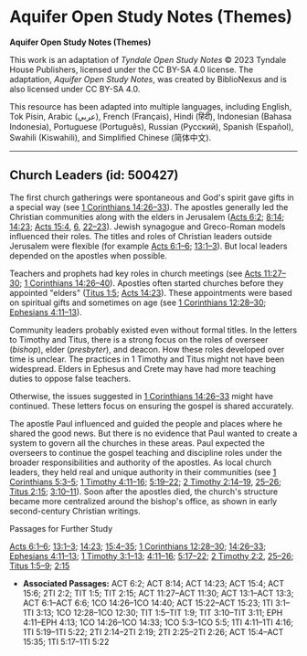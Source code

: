 # Aquifer Open Study Notes (Themes)

**Aquifer Open Study Notes (Themes)**

This work is an adaptation of *Tyndale Open Study Notes* © 2023 Tyndale House Publishers, licensed under the CC BY\-SA 4\.0 license. The adaptation, *Aquifer Open Study Notes*, was created by BiblioNexus and is also licensed under CC BY\-SA 4\.0\.

This resource has been adapted into multiple languages, including English, Tok Pisin, Arabic (عربي), French (Français), Hindi (हिंदी), Indonesian (Bahasa Indonesia), Portuguese (Português), Russian (Русский), Spanish (Español), Swahili (Kiswahili), and Simplified Chinese (简体中文).



--------------------------------

## Church Leaders (id: 500427)

The first church gatherings were spontaneous and God's spirit gave gifts in a special way (see [1 Corinthians 14:26–33](https://ref.ly/1Cor14:26-1Cor14:33)). The apostles generally led the Christian communities along with the elders in Jerusalem ([Acts 6:2](https://ref.ly/Acts6:2); [8:14](https://ref.ly/Acts8:14); [14:23](https://ref.ly/Acts14:23); [Acts 15:4](https://ref.ly/Acts15:4), [6](https://ref.ly/Acts15:6), [22–23](https://ref.ly/Acts15:22-Acts15:23)). Jewish synagogue and Greco\-Roman models influenced their roles. The titles and roles of Christian leaders outside Jerusalem were flexible (for example [Acts 6:1–6](https://ref.ly/Acts6:1-Acts6:6); [13:1–3](https://ref.ly/Acts13:1-Acts13:3)). But local leaders depended on the apostles when possible. 

Teachers and prophets had key roles in church meetings (see [Acts 11:27–30](https://ref.ly/Acts11:27-Acts11:30); [1 Corinthians 14:26–40](https://ref.ly/1Cor14:26-1Cor14:40)). Apostles often started churches before they appointed "elders" ([Titus 1:5](https://ref.ly/Titus1:5); [Acts 14:23](https://ref.ly/Acts14:23)). These appointments were based on spiritual gifts and sometimes on age (see [1 Corinthians 12:28–30](https://ref.ly/1Cor12:28-1Cor12:30); [Ephesians 4:11–13](https://ref.ly/Eph4:11-Eph4:13)).

Community leaders probably existed even without formal titles. In the letters to Timothy and Titus, there is a strong focus on the roles of overseer (*bishop*), elder (*presbyter*), and deacon. How these roles developed over time is unclear. The practices in 1 Timothy and Titus might not have been widespread. Elders in Ephesus and Crete may have had more teaching duties to oppose false teachers. 

Otherwise, the issues suggested in [1 Corinthians 14:26–33](https://ref.ly/1Cor14:26-1Cor14:33) might have continued. These letters focus on ensuring the gospel is shared accurately.

The apostle Paul influenced and guided the people and places where he shared the good news. But there is no evidence that Paul wanted to create a system to govern all the churches in these areas. Paul expected the overseers to continue the gospel teaching and discipline roles under the broader responsibilities and authority of the apostles. As local church leaders, they held real and unique authority in their communities (see [1 Corinthians 5:3–5](https://ref.ly/1Cor5:3-1Cor5:5); [1 Timothy 4:11–16](https://ref.ly/1Tim4:11-1Tim4:16); [5:19–22](https://ref.ly/1Tim5:19-1Tim5:22); [2 Timothy 2:14–19](https://ref.ly/2Tim2:14-2Tim2:19), [25–26](https://ref.ly/2Tim2:25-2Tim2:26); [Titus 2:15](https://ref.ly/Titus2:15); [3:10–11](https://ref.ly/Titus3:10-Titus3:11)). Soon after the apostles died, the church's structure became more centralized around the bishop's office, as shown in early second\-century Christian writings.

Passages for Further Study

[Acts 6:1–6](https://ref.ly/Acts6:1-Acts6:6); [13:1–3](https://ref.ly/Acts13:1-Acts13:3); [14:23](https://ref.ly/Acts14:23); [15:4–35](https://ref.ly/Acts15:4-Acts15:35); [1 Corinthians 12:28–30](https://ref.ly/1Cor12:28-1Cor12:30); [14:26–33](https://ref.ly/1Cor14:26-1Cor14:33); [Ephesians 4:11–13](https://ref.ly/Eph4:11-Eph4:13); [1 Timothy 3:1–13](https://ref.ly/1Tim3:1-1Tim3:13); [4:11–16](https://ref.ly/1Tim4:11-1Tim4:16); [5:17–22](https://ref.ly/1Tim5:17-1Tim5:22); [2 Timothy 2:2](https://ref.ly/2Tim2:2), [25–26](https://ref.ly/2Tim2:25-2Tim2:26); [Titus 1:5–9](https://ref.ly/Titus1:5-Titus1:9); [2:15](https://ref.ly/Titus2:15)

* **Associated Passages:** ACT 6:2; ACT 8:14; ACT 14:23; ACT 15:4; ACT 15:6; 2TI 2:2; TIT 1:5; TIT 2:15; ACT 11:27–ACT 11:30; ACT 13:1–ACT 13:3; ACT 6:1–ACT 6:6; 1CO 14:26–1CO 14:40; ACT 15:22–ACT 15:23; 1TI 3:1–1TI 3:13; 1CO 12:28–1CO 12:30; TIT 1:5–TIT 1:9; TIT 3:10–TIT 3:11; EPH 4:11–EPH 4:13; 1CO 14:26–1CO 14:33; 1CO 5:3–1CO 5:5; 1TI 4:11–1TI 4:16; 1TI 5:19–1TI 5:22; 2TI 2:14–2TI 2:19; 2TI 2:25–2TI 2:26; ACT 15:4–ACT 15:35; 1TI 5:17–1TI 5:22

